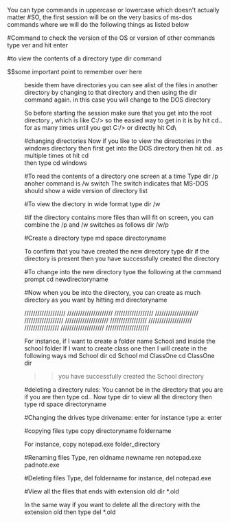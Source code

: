 You can type commands in uppercase or lowercase which doesn't actually matter
#SO, the first session will be on the very basics of ms-dos commands where we will do the following things as listed below

#Command to check the version of the OS or version of other commands
type ver and hit enter

#to view the contents of a directory
type dir command 

$$some important point to remember over here
<DIR> beside them have directories you can see alist of the files in another directory by changing to that directory and then using the dir command again.
  in this case you will change to the DOS directory
  
 So before starting the session make sure that you get into the root directory , which is like C:/>
 so the easied way to get in it is by
  hit cd.. for as many times until you get C:/> 
  or directly hit Cd\
  
#changing directories 
   Now if you like to view the directories in the windows directory then 
  first get into the DOS directory then hit
  cd.. as multiple times ot hit cd\
  then type cd windows 
 
#To read the contents of a directory one screen at a time 
  Type
  dir /p
  anoher command is /w switch
  The switch indicates that MS-DOS should show a wide version of directory list
  
#To view the diectory in wide format type
  dir /w
 
#if the directory contains more files than will fit on screen, you can combine the /p and /w switches as follows 
  dir /w/p
 
  
#Create a directory 
  type md space directoryname
  
  To confirm that you have created the new directory type
  dir
  if the directory is present then you have successfully created the directory
  
#To change into the new directory tyoe the following at the command prompt 
  cd newdirectoryname
  
#Now when you be into the directory, you can create as much directory as you want by hitting 
  md directoryname
 
  
  ///////////////////        /////////////////////
  //////////////////         ////////////////////
  //////////////////         ////////////////////
  /////////////////          ////////////////////
  ////////////////           ////////////////////
////////////////////
  
  
  
  
  
  For instance,
      if I want to create a folder name School and inside the school folder If I want to create class one then I will create in the following ways
  md School
  dir
  cd School
  md ClassOne
  cd ClassOne
  dir
 >>you have successfully created the School directory
  
  
#deleting a directory
    rules:
      You cannot be in the directory that you are
      if you are then type cd..
  Now type dir to view all the directory then
  type rd space directoryname
  
#Changing the drives
  type drivename: enter
  for instance 
     type a: enter
  
#copying files 
  type
  copy directoryname foldername
  
  For instance,
  copy notepad.exe folder_directory
  
  
#Renaming files
  Type,
    ren oldname newname
  ren notepad.exe padnote.exe
  
  
#Deleting files
  Type,
   del foldername
  for instance,
  del notepad.exe
 
#View all the files that ends with extension old
  dir *.old
  
  In the same way if you want to delete all the directory with the extension old 
  then type 
  del *.old
